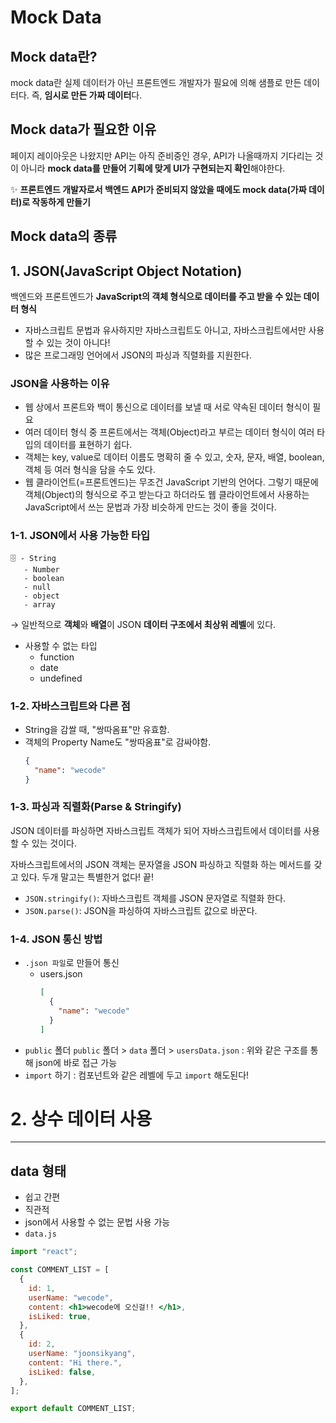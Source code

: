 # Mock Data

## Mock data란?

mock data란 실제 데이터가 아닌 프론트엔드 개발자가 필요에 의해 샘플로 만든 데이터다. 즉, **임시로 만든 가짜 데이터**다.

## Mock data가 필요한 이유

페이지 레이아웃은 나왔지만 API는 아직 준비중인 경우, API가 나올때까지 기다리는 것이 아니라 **mock data를 만들어 기획에 맞게 UI가 구현되는지 확인**해야한다.

:sparkles: **프론트엔드 개발자로서 백엔드 API가 준비되지 않았을 때에도 mock data(가짜 데이터)로 작동하게 만들기**

## Mock data의 종류

## 1. JSON(JavaScript Object Notation)

백엔드와 프론트엔드가 **JavaScript의 객체 형식으로 데이터를 주고 받을 수 있는 데이터 형식**

- 자바스크립트 문법과 유사하지만 자바스크립트도 아니고, 자바스크립트에서만 사용할 수 있는 것이 아니다!
- 많은 프로그래밍 언어에서 JSON의 파싱과 직렬화를 지원한다.

### JSON을 사용하는 이유

- 웹 상에서 프론트와 백이 통신으로 데이터를 보낼 때 서로 약속된 데이터 형식이 필요
- 여러 데이터 형식 중 프론트에서는 객체(Object)라고 부르는 데이터 형식이 여러 타입의 데이터를 표현하기 쉽다.
- 객체는 key, value로 데이터 이름도 명확히 줄 수 있고, 숫자, 문자, 배열, boolean, 객체 등 여러 형식을 담을 수도 있다.
- 웹 클라이언트(=프론트엔드)는 무조건 JavaScript 기반의 언어다. 그렇기 때문에 객체(Object)의 형식으로 주고 받는다고 하더라도 웹 클라이언트에서 사용하는 JavaScript에서 쓰는 문법과 가장 비슷하게 만드는 것이 좋을 것이다.

### 1-1. JSON에서 사용 가능한 타입

```
🗄️ - String
   - Number
   - boolean
   - null
   - object
   - array
```

→ 일반적으로 **객체**와 **배열**이 JSON **데이터 구조에서 최상위 레벨**에 있다.

- 사용할 수 없는 타입
  - function
  - date
  - undefined

### 1-2. 자바스크립트와 다른 점

- String을 감쌀 때, "쌍따옴표"만 유효함.
- 객체의 Property Name도 "쌍따옴표"로 감싸야함.
  ```json
  {
    "name": "wecode"
  }
  ```

### 1-3. 파싱과 직렬화(Parse & Stringify)

JSON 데이터를 파싱하면 자바스크립트 객체가 되어 자바스크립트에서 데이터를 사용할 수 있는 것이다.

자바스크립트에서의 JSON 객체는 문자열을 JSON 파싱하고 직렬화 하는 메서드를 갖고 있다. 두개 말고는 특별한거 없다! 끝!

- `JSON.stringify()`: 자바스크립트 객체를 JSON 문자열로 직렬화 한다.
- `JSON.parse()`: JSON을 파싱하여 자바스크립트 값으로 바꾼다.

### 1-4. JSON 통신 방법

- `.json 파일`로 만들어 통신
  - users.json
    ```json
    [
      {
        "name": "wecode"
      }
    ]
    ```
- `public` 폴더
  `public` 폴더 > `data` 폴더 > `usersData.json`
  : 위와 같은 구조를 통해 json에 바로 접근 가능
- `import` 하기
  : 컴포넌트와 같은 레벨에 두고 `import` 해도된다!

# 2. 상수 데이터 사용

---

## data 형태

- 쉽고 간편
- 직관적
- json에서 사용할 수 없는 문법 사용 가능
- `data.js`

```jsx
import "react";

const COMMENT_LIST = [
  {
    id: 1,
    userName: "wecode",
    content: <h1>wecode에 오신걸!! </h1>,
    isLiked: true,
  },
  {
    id: 2,
    userName: "joonsikyang",
    content: "Hi there.",
    isLiked: false,
  },
];

export default COMMENT_LIST;
```
